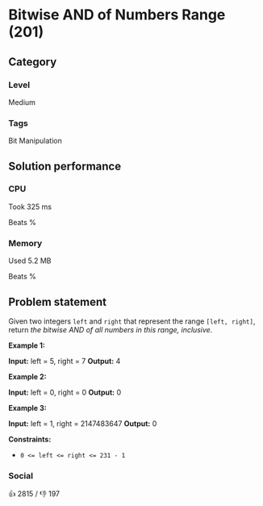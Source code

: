 # Bitwise AND of Numbers Range (201)

## Category

### Level

Medium

### Tags

Bit Manipulation

## Solution performance

### CPU

Took 325 ms

Beats %

### Memory

Used 5.2 MB

Beats %

## Problem statement

Given two integers `left` and `right` that represent the range `[left, right]`, return _the bitwise AND of all numbers in this range, inclusive_.

**Example 1:**


**Input:** left = 5, right = 7
**Output:** 4

**Example 2:**


**Input:** left = 0, right = 0
**Output:** 0

**Example 3:**


**Input:** left = 1, right = 2147483647
**Output:** 0

**Constraints:**

* `0 <= left <= right <= 231 - 1`

### Social

:thumbsup: 2815 / :thumbsdown: 197
